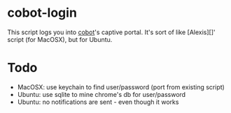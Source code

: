 # cobot-login

This script logs you into [cobot][]'s captive portal. It's sort of like [Alexis][]' script (for MacOSX), but for Ubuntu.

[alex]: http://twitter.com/surryhill
[cobot]: http://cobot.me

# Todo

 * MacOSX: use keychain to find user/password (port from existing script)
 * Ubuntu: use sqlite to mine chrome's db for user/password
 * Ubuntu: no notifications are sent - even though it works